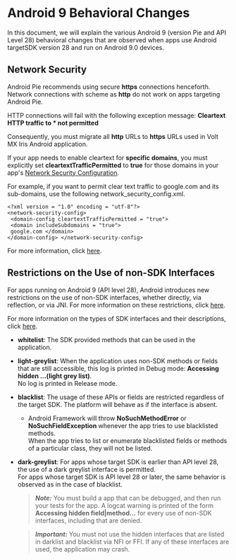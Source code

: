                          


Android 9 Behavioral Changes
============================

In this document, we will explain the various Android 9 (version Pie and API Level 28) behavioral changes that are observed when apps use Android targetSDK version 28 and run on Android 9.0 devices.

Network Security
----------------

Android Pie recommends using secure **https** connections henceforth. Network connections with scheme as **http** do not work on apps targeting Android Pie.

HTTP connections will fail with the following exception message: **Cleartext HTTP traffic to \* not permitted**

Consequently, you must migrate all **http** URLs to **https** URLs used in Volt MX Iris Android application.

If your app needs to enable cleartext for **specific domains**, you must explicitly set **cleartextTrafficPermitted** to **true** for those domains in your app's [Network Security Configuration](Public_Key_Pinning.md#android-network-security-configuration).

For example, if you want to permit clear text traffic to google.com and its sub-domains, use the following network\_security\_config.xml.

```
<?xml version = "1.0" encoding = "utf-8"?>  
<network-security-config>   
 <domain-config cleartextTrafficPermitted = "true">   
 <domain includeSubdomains = "true">  
 google.com </domain>
</domain-config> </network-security-config>						

```

For more information, click [here](https://developer.android.com/training/articles/security-config).

Restrictions on the Use of non-SDK Interfaces
---------------------------------------------

For apps running on Android 9 (API level 28), Android introduces new restrictions on the use of non-SDK interfaces, whether directly, via reflection, or via JNI. For more information on these restrictions, click [here](https://developer.android.com/about/versions/pie/restrictions-non-sdk-interfaces).

For more information on the types of SDK interfaces and their descriptions, click [here](https://android.googlesource.com/platform/frameworks/base/+/pie-release/config).

*   **whitelist**: The SDK provided methods that can be used in the application.
    
*   **light-greylist**: When the application uses non-SDK methods or fields that are still accessible, this log is printed in Debug mode: **Accessing hidden …(light grey list)**.  
    No log is printed in Release mode.
    
*   **blacklist**: The usage of these APIs or fields are restricted regardless of the target SDK. The platform will behave as if the interface is absent.
    
    *   Android Framework will throw **NoSuchMethodError** or **NoSuchFieldException** whenever the app tries to use blacklisted methods.  
        When the app tries to list or enumerate blacklisted fields or methods of a particular class, they will not be listed.
        
*   **dark-greylist**: For apps whose target SDK is earlier than API level 28, the use of a dark greylist interface is permitted.  
    For apps whose target SDK is API level 28 or later, the same behavior is observed as in the case of blacklist.
    
    > **_Note:_** You must build a app that can be debugged, and then run your tests for the app. A logcat warning is printed of the form **Accessing hidden field|method...** for every use of non-SDK interfaces, including that are denied.  
    
    > **_Important:_** You must not use the hidden interfaces that are listed in darklist and blacklist via NFI or FFI. If any of these interfaces are used, the application may crash.
